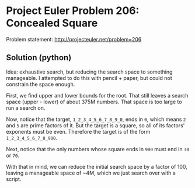 # Project Euler Problem 206: Concealed Square

Problem statement: http://projecteuler.net/problem=206

## Solution (python)

Idea: exhaustive search, but reducing the search space to something manageable.
I attempted to do this with pencil + paper, but could not constrain the space
enough.

First, we find upper and lower bounds for the root. That still leaves a search
space (upper - lower) of about 375M numbers. That space is too large to run a
search on.

Now, notice that the target, `1_2_3_4_5_6_7_8_9_0`, ends in `0`, which means `2`
and `5` are prime factors of it. But the target is a square, so all of its
factors' exponents must be even. Therefore the target is of the form
`1_2_3_4_5_6_7_8_900`.

Next, notice that the only numbers whose square ends in `900` must end in `30`
or `70`.

With that in mind, we can reduce the initial search space by a factor of 100,
leaving a manageable space of ~4M, which we just search over with a script.
